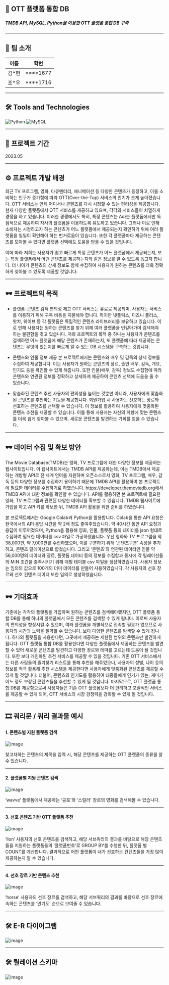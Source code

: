 ## 📝 OTT 플랫폼 통합 DB
##### TMDB API, MySQL, Python을 이용한 OTT 플랫폼 통합 DB 구축

----
## 👥 팀 소개

| 이름   | 학번     |
| :----: | :------: |
| 김*현 | ****1677 |
| 조*우 | ****1716 |

----

## 🛠 Tools and Technologies
![Python](https://img.shields.io/badge/Python-%233776AB.svg?&style=for-the-badge&logo=python&logoColor=white)
![MySQL](https://img.shields.io/badge/MySQL-%234479A1.svg?&style=for-the-badge&logo=mysql&logoColor=white)

----

## 📅 프로젝트 기간
2023.05

----
## ⚙ 프로젝트 개발 배경
최근 TV 프로그램, 영화, 다큐멘터리, 애니메이션 등 다양한 콘텐츠가 등장하고, 이를 소비하는 인구가 증가함에 따라 OTT(Over-the-Top) 서비스의 인기가 크게 높아졌습니다. OTT 서비스는 언제 어디서나 콘텐츠를 다시 시청할 수 있는 편리성을 제공합니다. 현재 다양한 플랫폼에서 OTT 서비스를 제공하고 있으며, 각각의 서비스들이 치열하게 경쟁을 하고 있습니다. 이러한 경쟁에서도 특히, 특정 콘텐츠는 A라는 플랫폼에서만 독점적으로 제공하여 자사의 플랫폼을 이용하도록 유도하고 있습니다. 그러나 이로 인해 소비자는 시청하고자 하는 콘텐츠가 어느 플랫폼에서 제공되는지 확인하기 위해 여러 플랫폼을 일일이 확인해야 하는 번거로움이 있습니다. 또한 각 플랫폼마다 제공하는 콘텐츠를 모아볼 수 있다면 플랫폼 선택에도 도움을 받을 수 있을 것입니다.

이에 따라 저희는 사용자가 쉽고 빠르게 특정 콘텐츠가 어느 플랫폼에서 제공되는지, 또는 특정 플랫폼에서 어떤 콘텐츠를 제공하는지와 같은 정보를 알 수 있도록 돕고자 합니다. 더 나아가 콘텐츠의 상세 정보도 함께 수집하여 사용자가 원하는 콘텐츠를 더욱 정확하게 찾아볼 수 있도록 제공할 것입니다.
 
----
## 🕶 프로젝트의 목적
- 플랫폼-콘텐츠 검색 편의성 제고
 OTT 서비스는 유료로 제공되며, 사용자는 서비스를 이용하기 위해 구독 비용을 지불해야 합니다. 하지만 넷플릭스, 디즈니 플러스, 왓챠, 웨이브 등 각 플랫폼은 독립적인 콘텐츠 라이브러리를 보유하고 있습니다. 이로 인해 사용자는 원하는 콘텐츠를 찾기 위해 여러 플랫폼을 번갈아가며 검색해야 하는 불편함을 겪고 있습니다. 저희 프로젝트의 목적 중 하나는 사용자가 콘텐츠를 검색하면 어느 플랫폼에 해당 콘텐츠가 존재하는지, 또 플랫폼에 따라 제공하는 콘텐츠는 무엇이 있는지를 빠르게 알 수 있는 DB 시스템을 구축하는 것입니다.

- 콘텐츠와 인물 정보 제공
 본 프로젝트에서는 콘텐츠와 배우 및 감독의 상세 정보를 수집하여 제공합니다. 이는 사용자가 원하는 콘텐츠의 장르, 출연 배우, 감독, 개요, 인기도 등을 확인할 수 있게 해줍니다. 또한 인물(배우, 감독) 정보도 수집함에 따라 콘텐츠와 연관된 정보를 정확하고 상세하게 제공하여 콘텐츠 선택에 도움을 줄 수 있습니다.

- 맞춤화된 콘텐츠 추천
 사용자의 편의성을 높이는 것뿐만 아니라, 사용자에게 맞춤화된 콘텐츠를 추천하는 기능을 제공합니다. 회원가입 시 사용자는 선호하는 장르와 선호하는 콘텐츠를 선택할 수 있습니다. 이 정보를 활용하여 사용자에게 맞춤화된 콘텐츠 추천을 제공할 수 있습니다. 이를 통해 사용자는 자신의 취향에 맞는 콘텐츠를 더욱 쉽게 찾아볼 수 있으며, 새로운 콘텐츠를 발견하는 기회를 얻을 수 있습니다.

----
## 🕶 데이터 수집 및 확보 방안
The Movie Database(TMDB)는 영화, TV 프로그램에 대한 다양한 정보를 제공하는 웹사이트입니다. 이 웹사이트에서는 TMDB API를 제공하는데, 이는 TMDB에서 제공하는 개방형 API로 전 세계 언어를 지원하며 오픈소스로서 영화, TV 프로그램, 배우, 감독 등의 다양한 정보를 수집하기 용이하기 때문에 TMDB API를 활용하여 본 프로젝트에 필요한 데이터를 수집하기로 하였습니다. https://developer.themoviedb.org에서 TMDB API에 대한 정보를 확인할 수 있습니다. API를 활용하면 본 프로젝트에 필요한 영화, TV 프로그램과 관련된 다양한 데이터를 확보할 수 있습니다. TMDB 웹사이트에 가입을 하고 API 키를 확보한 뒤, TMDB API 활용을 위한 준비를 하였습니다.

본 프로젝트에서는 Google Colab과 Python을 활용합니다. Colab을 통한 API 요청은 한국에서의 API 응답 시간을 약 2배 정도 줄여주었습니다. 약 40시간 동안 API 요청과 응답이 이루어졌으며, Python을 활용해 영화, 인물, 플랫폼 등의 데이터를 json 형태로 수집하여 필요한 데이터를 csv 파일로 가공하였습니다. 우선 영화와 TV 프로그램을 약 38,000편, 약 7,000편를 수집하였으며, 이를 구분하기 위해 ‘콘텐츠구분’ 속성을 추가하고, 콘텐츠 릴레이션으로 합쳤습니다. 그리고 ‘콘텐츠'와 연관된 데이터인 인물 약 56,000명의 데이터와 장르, 플랫폼 데이터 등의 정보를 수집함과 동시에 각 릴레이션들의 M:N 조건을 충족시키기 위해 매핑 테이블 csv 파일을 생성하였습니다. 사용자 정보는 임의의 값으로 100개의 더미 데이터를 만들어 사용하였습니다. 각 사용자의 선호 장르와 선호 컨텐츠 데이터 또한 임의로 생성하였습니다.

----
## 🕶 기대효과
기존에는 각각의 플랫폼을 가입하며 원하는 콘텐츠를 검색해야했지만, OTT 플랫폼 통합 DB를 통해 하나의 플랫폼에서 모든 콘텐츠를 검색할 수 있게 됩니다. 이로써 사용자의 편의성을 향상시킬 수 있으며, 여러 플랫폼을 개별적으로 접속할 필요가 없으므로 사용자의 시간과 노력을 절약할 수 있습니다. 보다 다양한 콘텐츠를 탐색할 수 있게 됩니다. 하나의 플랫폼을 사용한다면, 그곳에서 제공하는 제한된 범위의 콘텐츠만 발견하게 됩니다. OTT 플랫폼 통합 DB를 활용한다면 다양한 플랫폼에서 제공하는 콘텐츠를 발견할 수 있어 새로운 콘텐츠를 발견하고 다양한 장르와 테마를 고르는데 도움이 될 것입니다. 또한 보다 개인화된 추천 서비스를 제공할 수 있을 것입니다. 기존 OTT 서비스에서는 다른 사람들의 즐겨찾기 리스트를 통해 추천을 해주었으나, 사용자의 성별, 나이 등의 정보를 적극 활용해 추천 시스템을 제공한다면 사용자에게 맞춤화된 콘텐츠를 제공할 수 있게 될 것입니다. 더불어, 콘텐츠의 인기도를 활용하여 대중들에게 인기가 있는, 재미가 어느 정도 보장된 콘텐츠들을 추천할 수 있게 될 것입니다. 마지막으로, OTT 플랫폼 통합 DB를 제공함으로써 사용자들은 기존 OTT 플랫폼보다 더 편리하고 포괄적인 서비스를 제공할 수 있게 되어, OTT 서비스의 시장 경쟁력을 강화할 수 있게 될 것입니다.

----
## 🎞 쿼리문 / 쿼리 결과물 예시
#### 1. 콘텐츠별 지원 플랫폼 검색
![image](https://github.com/user-attachments/assets/f285b528-ee96-417c-96b9-b4990bfe5728)

찾고자하는 콘텐츠의 제목을 입력 시, 해당 콘텐츠를 제공하는 OTT 플랫폼의 종류를 알 수 있습니다.

---
#### 2. 플랫폼별 지원 콘텐츠 검색

![image](https://github.com/user-attachments/assets/52911573-4e4f-4e78-a850-433c00541fcc)

‘wavve’ 플랫폼에서 제공하는 ‘공포'와 ‘스릴러' 장르의 영화를 검색해볼 수 있습니다.

---
#### 3. 선호 콘텐츠 기반 OTT 플랫폼 추천

![image](https://github.com/user-attachments/assets/456b845d-96bc-42fe-8422-3734aa379018)

‘lion’ 사용자의 선호 콘텐츠를 검색하고, 해당 서브쿼리의 결과를 바탕으로 해당 콘텐츠들을 지원하는 플랫폼들의  ‘플랫폼번호'로 GROUP BY를 수행한 뒤, 플랫폼 별 COUNT를 계산합니다. 결과적으로 어떤 플랫폼이 내가 선호하는 컨텐츠들을 가장 많이 제공하는지 알 수 있습니다.

---
#### 4. 선호 장르 기반 콘텐츠 추천

![image](https://github.com/user-attachments/assets/c7227449-2abf-45dc-904d-9a8c0e007def)

‘horse’ 사용자의 선호 장르를 검색하고, 해당 서브쿼리의 결과를 바탕으로 선호 장르에 속하는 콘텐츠를 ‘인기도’ 순으로 보여줄 수 있습니다.

----
## 🛠 E-R 다이어그램
![image](https://github.com/user-attachments/assets/b153f469-14f4-4d30-8b5e-cc6b7ce5d59d)

----
## 🛠 릴레이션 스키마
![image](https://github.com/user-attachments/assets/cc53241c-e103-4cf4-85f1-01b6a15ef411)

